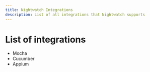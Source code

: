 ```yaml
---
title: Nightwatch Integrations
description: List of all integrations that Nightwatch supports
---
```


<div class="page-header"><h1>List of integrations</h1></div>

- Mocha
- Cucumber
- Appium
  